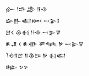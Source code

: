 <div class='block'>
<div class='line'>𒅎 𒁹𒈥𒂁 𒀀𒈾</div>
<div class='line'>𒇽𒃲𒅗𒈲 𒁁𒉌𒋙</div>
<div class='line'>𒇻𒌋 𒁲𒈬 𒀀𒈾 𒁁𒉌𒐊</div>
<div class='line'>𒀭𒂗 𒌋 𒀭𒀝 𒂄𒈝 𒃻 𒁁𒉌𒐊</div>
<div class='line'>𒇺𒀪𒀀𒇻 𒀀𒆠𒄿 𒃻 𒈬𒅗</div>
<div class='line'>𒈗 𒆳𒆳</div>
</div>